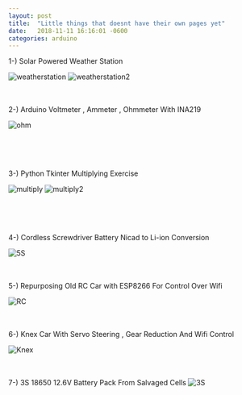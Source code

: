 ```yaml
---
layout: post
title:  "Little things that doesnt have their own pages yet"
date:   2018-11-11 16:16:01 -0600
categories: arduino 
---
```



1-) Solar Powered Weather Station

![weatherstation]({{https://meolmez.github.io}}/assets/WeatherStation.jpg)
![weatherstation2]({{https://meolmez.github.io}}/assets/WeatherStation2.jpg)
<br>
<br>
<br>

2-) Arduino Voltmeter , Ammeter , Ohmmeter With INA219

![ohm]({{https://meolmez.github.io}}/assets/20170914_002815.jpg)

<br>
<br>
<br>

3-) Python Tkinter Multiplying Exercise

![multiply]({{https://meolmez.github.io}}/assets/Multiply1.jpg)
![multiply2]({{https://meolmez.github.io}}/assets/Multiply2.jpg)

<br>
<br>
<br>

4-) Cordless Screwdriver Battery Nicad to Li-ion Conversion

![5S]({{https://meolmez.github.io}}/assets/drillBattery.jpg)
<br>
<br>
<br>



5-) Repurposing Old RC Car with ESP8266 For Control Over Wifi

![RC]({{https://meolmez.github.io}}/assets/refittedToyCar.jpg)
<br>
<br>
<br>



6-) Knex Car With Servo Steering , Gear Reduction And Wifi Control

![Knex]({{https://meolmez.github.io}}/assets/KnexCar.jpg)
<br>
<br>
<br>



7-) 3S 18650 12.6V Battery Pack From Salvaged Cells
![3S]({{https://meolmez.github.io}}/assets/3sLionPack.jpg)
